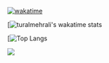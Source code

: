 
[![wakatime](https://wakatime.com/badge/user/8a423d6e-1e7d-4467-9512-dbdf27f38cf8.svg)](https://wakatime.com/@8a423d6e-1e7d-4467-9512-dbdf27f38cf8)

[![turalmehrali's wakatime stats](https://github-readme-stats.vercel.app/api/wakatime?username=turalmehrali)

[![Top Langs](https://github-readme-stats.vercel.app/api/top-langs/?username=turalmehrali&layout=compact)

![](https://komarev.com/ghpvc/?username=turalmehrali)
